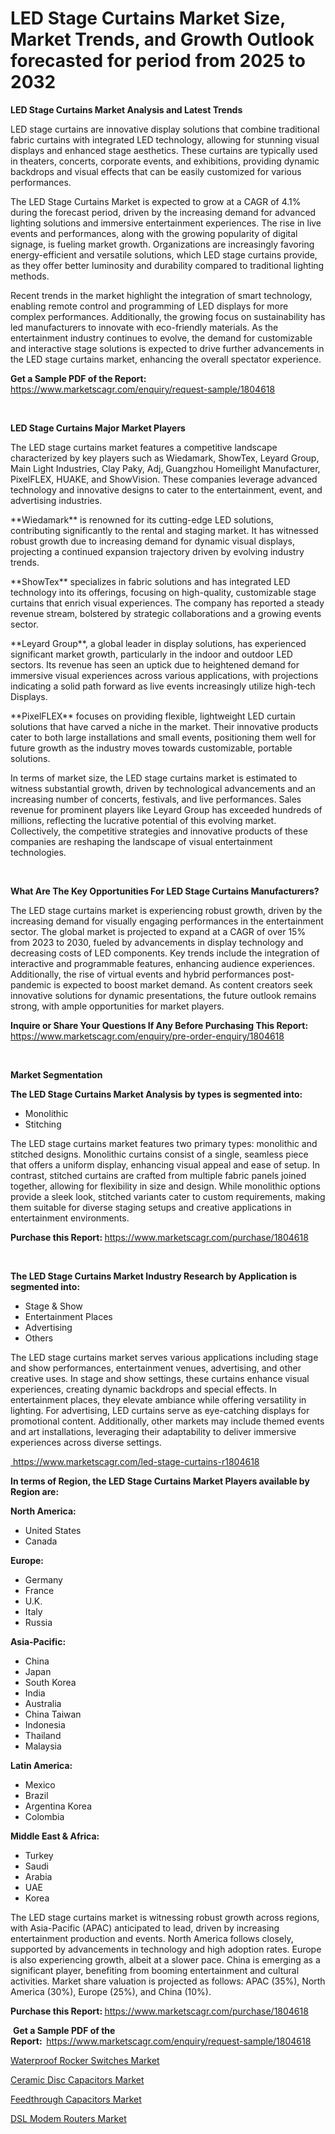 <p><h1>LED Stage Curtains Market Size, Market Trends, and Growth Outlook forecasted for period from 2025 to 2032</h1></p><p><strong>LED Stage Curtains Market Analysis and Latest Trends</strong></p>
<p><p>LED stage curtains are innovative display solutions that combine traditional fabric curtains with integrated LED technology, allowing for stunning visual displays and enhanced stage aesthetics. These curtains are typically used in theaters, concerts, corporate events, and exhibitions, providing dynamic backdrops and visual effects that can be easily customized for various performances.</p><p>The LED Stage Curtains Market is expected to grow at a CAGR of 4.1% during the forecast period, driven by the increasing demand for advanced lighting solutions and immersive entertainment experiences. The rise in live events and performances, along with the growing popularity of digital signage, is fueling market growth. Organizations are increasingly favoring energy-efficient and versatile solutions, which LED stage curtains provide, as they offer better luminosity and durability compared to traditional lighting methods.</p><p>Recent trends in the market highlight the integration of smart technology, enabling remote control and programming of LED displays for more complex performances. Additionally, the growing focus on sustainability has led manufacturers to innovate with eco-friendly materials. As the entertainment industry continues to evolve, the demand for customizable and interactive stage solutions is expected to drive further advancements in the LED stage curtains market, enhancing the overall spectator experience.</p></p>
<p><strong>Get a Sample PDF of the Report:&nbsp;</strong> <a href="https://www.marketscagr.com/enquiry/request-sample/1804618?utm_campaign=1848&utm_medium=2&utm_source=Github&utm_content=ia&utm_term=06042025&utm_id=led-stage-curtains">https://www.marketscagr.com/enquiry/request-sample/1804618</a></p>
<p>&nbsp;</p>
<p><strong>LED Stage Curtains Major Market Players</strong></p>
<p><p>The LED stage curtains market features a competitive landscape characterized by key players such as Wiedamark, ShowTex, Leyard Group, Main Light Industries, Clay Paky, Adj, Guangzhou Homeilight Manufacturer, PixelFLEX, HUAKE, and ShowVision. These companies leverage advanced technology and innovative designs to cater to the entertainment, event, and advertising industries.</p><p>**Wiedamark** is renowned for its cutting-edge LED solutions, contributing significantly to the rental and staging market. It has witnessed robust growth due to increasing demand for dynamic visual displays, projecting a continued expansion trajectory driven by evolving industry trends.</p><p>**ShowTex** specializes in fabric solutions and has integrated LED technology into its offerings, focusing on high-quality, customizable stage curtains that enrich visual experiences. The company has reported a steady revenue stream, bolstered by strategic collaborations and a growing events sector.</p><p>**Leyard Group**, a global leader in display solutions, has experienced significant market growth, particularly in the indoor and outdoor LED sectors. Its revenue has seen an uptick due to heightened demand for immersive visual experiences across various applications, with projections indicating a solid path forward as live events increasingly utilize high-tech Displays.</p><p>**PixelFLEX** focuses on providing flexible, lightweight LED curtain solutions that have carved a niche in the market. Their innovative products cater to both large installations and small events, positioning them well for future growth as the industry moves towards customizable, portable solutions.</p><p>In terms of market size, the LED stage curtains market is estimated to witness substantial growth, driven by technological advancements and an increasing number of concerts, festivals, and live performances. Sales revenue for prominent players like Leyard Group has exceeded hundreds of millions, reflecting the lucrative potential of this evolving market. Collectively, the competitive strategies and innovative products of these companies are reshaping the landscape of visual entertainment technologies.</p></p>
<p>&nbsp;</p>
<p><strong>What Are The Key Opportunities For LED Stage Curtains Manufacturers?</strong></p>
<p><p>The LED stage curtains market is experiencing robust growth, driven by the increasing demand for visually engaging performances in the entertainment sector. The global market is projected to expand at a CAGR of over 15% from 2023 to 2030, fueled by advancements in display technology and decreasing costs of LED components. Key trends include the integration of interactive and programmable features, enhancing audience experiences. Additionally, the rise of virtual events and hybrid performances post-pandemic is expected to boost market demand. As content creators seek innovative solutions for dynamic presentations, the future outlook remains strong, with ample opportunities for market players.</p></p>
<p><strong>Inquire or Share Your Questions If Any Before Purchasing This Report:</strong> <a href="https://www.marketscagr.com/enquiry/pre-order-enquiry/1804618?utm_campaign=1848&utm_medium=2&utm_source=Github&utm_content=ia&utm_term=06042025&utm_id=led-stage-curtains">https://www.marketscagr.com/enquiry/pre-order-enquiry/1804618</a></p>
<p>&nbsp;</p>
<p><strong>Market Segmentation</strong></p>
<p><strong>The LED Stage Curtains Market Analysis by types is segmented into:</strong></p>
<p><ul><li>Monolithic</li><li>Stitching</li></ul></p>
<p><p>The LED stage curtains market features two primary types: monolithic and stitched designs. Monolithic curtains consist of a single, seamless piece that offers a uniform display, enhancing visual appeal and ease of setup. In contrast, stitched curtains are crafted from multiple fabric panels joined together, allowing for flexibility in size and design. While monolithic options provide a sleek look, stitched variants cater to custom requirements, making them suitable for diverse staging setups and creative applications in entertainment environments.</p></p>
<p><strong>Purchase this Report:&nbsp;</strong><a href="https://www.marketscagr.com/purchase/1804618?utm_campaign=1848&utm_medium=2&utm_source=Github&utm_content=ia&utm_term=06042025&utm_id=led-stage-curtains">https://www.marketscagr.com/purchase/1804618</a></p>
<p>&nbsp;</p>
<p><strong>The LED Stage Curtains Market Industry Research by Application is segmented into:</strong></p>
<p><ul><li>Stage & Show</li><li>Entertainment Places</li><li>Advertising</li><li>Others</li></ul></p>
<p><p>The LED stage curtains market serves various applications including stage and show performances, entertainment venues, advertising, and other creative uses. In stage and show settings, these curtains enhance visual experiences, creating dynamic backdrops and special effects. In entertainment places, they elevate ambiance while offering versatility in lighting. For advertising, LED curtains serve as eye-catching displays for promotional content. Additionally, other markets may include themed events and art installations, leveraging their adaptability to deliver immersive experiences across diverse settings.</p></p>
<p><a href="https://www.marketscagr.com/led-stage-curtains-r1804618?utm_campaign=1848&utm_medium=2&utm_source=Github&utm_content=ia&utm_term=06042025&utm_id=led-stage-curtains">&nbsp;https://www.marketscagr.com/led-stage-curtains-r1804618</a></p>
<p><strong>In terms of Region, the LED Stage Curtains Market Players available by Region are:</strong></p>
<p>
    <p> <strong> North America: </strong>
        <ul>
            <li>United States</li>
            <li>Canada</li>
        </ul>
        </p> 
    <p> <strong> Europe: </strong>
        <ul>
            <li>Germany</li>
            <li>France</li>
            <li>U.K.</li>
            <li>Italy</li>
            <li>Russia</li>
        </ul>
        </p> 
    <p> <strong> Asia-Pacific: </strong>
        <ul>
            <li>China</li>
            <li>Japan</li>
            <li>South Korea</li>
            <li>India</li>
            <li>Australia</li>
            <li>China Taiwan</li>
            <li>Indonesia</li>
            <li>Thailand</li>
            <li>Malaysia</li>
        </ul>
        </p> 
    <p> <strong> Latin America: </strong>
        <ul>
            <li>Mexico</li>
            <li>Brazil</li>
            <li>Argentina Korea</li>
            <li>Colombia</li>
        </ul>
        </p> 
    <p> <strong> Middle East & Africa: </strong>
        <ul>
            <li>Turkey</li>
            <li>Saudi</li>
            <li>Arabia</li>
            <li>UAE</li>
            <li>Korea</li>
        </ul>
    </p>
    </p>
<p><p>The LED stage curtains market is witnessing robust growth across regions, with Asia-Pacific (APAC) anticipated to lead, driven by increasing entertainment production and events. North America follows closely, supported by advancements in technology and high adoption rates. Europe is also experiencing growth, albeit at a slower pace. China is emerging as a significant player, benefiting from booming entertainment and cultural activities. Market share valuation is projected as follows: APAC (35%), North America (30%), Europe (25%), and China (10%).</p></p>
<p><strong>Purchase this Report: </strong><a href="https://www.marketscagr.com/purchase/1804618?utm_campaign=1848&utm_medium=2&utm_source=Github&utm_content=ia&utm_term=06042025&utm_id=led-stage-curtains">https://www.marketscagr.com/purchase/1804618</a></p>
<p>&nbsp;<strong>Get a Sample PDF of the Report:&nbsp;&nbsp;</strong><a href="https://www.marketscagr.com/enquiry/request-sample/1804618?utm_campaign=1848&utm_medium=2&utm_source=Github&utm_content=ia&utm_term=06042025&utm_id=led-stage-curtains">https://www.marketscagr.com/enquiry/request-sample/1804618</a></p>
<p><strong></strong></p>
<p><p><a href="https://github.com/leolamarnal9/Market-Research-Report-List-1/blob/main/waterproof-rocker-switches-market.md?utm_campaign=1848&utm_medium=2&utm_source=Github&utm_content=ia&utm_term=06042025&utm_id=led-stage-curtains">Waterproof Rocker Switches Market</a></p><p><a href="https://github.com/WillieWoodard/Market-Research-Report-List-7/blob/main/ceramic-disc-capacitors-market.md?utm_campaign=1848&utm_medium=2&utm_source=Github&utm_content=ia&utm_term=06042025&utm_id=led-stage-curtains">Ceramic Disc Capacitors Market</a></p><p><a href="https://github.com/marloy8/Market-Research-Report-List-7/blob/main/feedthrough-capacitors-market.md?utm_campaign=1848&utm_medium=2&utm_source=Github&utm_content=ia&utm_term=06042025&utm_id=led-stage-curtains">Feedthrough Capacitors Market</a></p><p><a href="https://github.com/matotwipff14/Market-Research-Report-List-1/blob/main/dsl-modem-routers-market.md?utm_campaign=1848&utm_medium=2&utm_source=Github&utm_content=ia&utm_term=06042025&utm_id=led-stage-curtains">DSL Modem Routers Market</a></p></p>